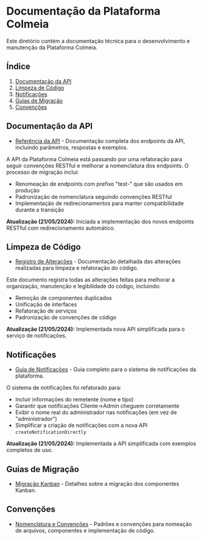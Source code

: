 # Documentação da Plataforma Colmeia

Este diretório contém a documentação técnica para o desenvolvimento e manutenção da Plataforma Colmeia.

## Índice

1. [Documentação da API](#documentação-da-api)
2. [Limpeza de Código](#limpeza-de-código)
3. [Notificações](#notificações)
4. [Guias de Migração](#guias-de-migração)
5. [Convenções](#convenções)

## Documentação da API

- [Referência da API](./api-reference.md) - Documentação completa dos endpoints da API, incluindo parâmetros, respostas e exemplos.

A API da Plataforma Colmeia está passando por uma refatoração para seguir convenções RESTful e melhorar a nomenclatura dos endpoints. O processo de migração inclui:

- Renomeação de endpoints com prefixo "test-" que são usados em produção
- Padronização de nomenclatura seguindo convenções RESTful
- Implementação de redirecionamentos para manter compatibilidade durante a transição

**Atualização (21/05/2024):** Iniciada a implementação dos novos endpoints RESTful com redirecionamento automático.

## Limpeza de Código

- [Registro de Alterações](./code-cleanup.md) - Documentação detalhada das alterações realizadas para limpeza e refatoração do código.

Este documento registra todas as alterações feitas para melhorar a organização, manutenção e legibilidade do código, incluindo:

- Remoção de componentes duplicados
- Unificação de interfaces
- Refatoração de serviços
- Padronização de convenções de código

**Atualização (21/05/2024):** Implementada nova API simplificada para o serviço de notificações.

## Notificações

- [Guia de Notificações](./notifications-guide.md) - Guia completo para o sistema de notificações da plataforma.

O sistema de notificações foi refatorado para:

- Incluir informações do remetente (nome e tipo)
- Garantir que notificações Cliente→Admin cheguem corretamente
- Exibir o nome real do administrador nas notificações (em vez de "administrador")
- Simplificar a criação de notificações com a nova API `createNotificationDirectly`

**Atualização (21/05/2024):** Implementada a API simplificada com exemplos completos de uso.

## Guias de Migração

- [Migração Kanban](./kanban-migration.md) - Detalhes sobre a migração dos componentes Kanban.

## Convenções

- [Nomenclatura e Convenções](./nomenclatura-e-convenções.md) - Padrões e convenções para nomeação de arquivos, componentes e implementação de código.

